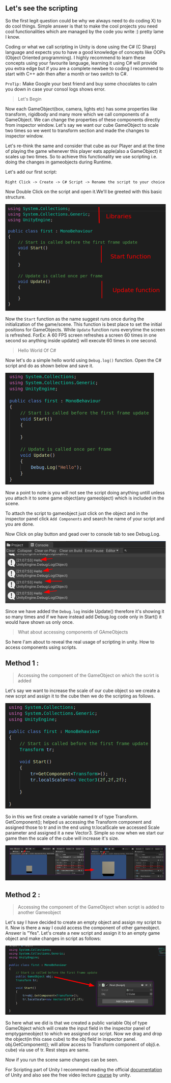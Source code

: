 ## Let's see the scripting 

So the first legit question could be why we always need to do coding X) to do cool things. Simple answer is that to make the cool projects you need cool functionalities which are managed by the code you write :) pretty lame I know.

Coding or what we call scripting in Unity is done using the C# (C Sharp) language and expects you to have a good knowledge of concepts like OOPs (Object Oriented programming). I highly recommend to learn these concepts using your favourite language, learning it using C# will provide you extra edge but if you are a complete newbee to coding I recommend to start with C++ adn then after a month or two switch to C#.

`ProTip:` Make Google your best friend and buy some chocolates to calm you down in case your consol logs shows error.

> Let's Begin

Now each GameObject(box, camera, lights etc) has some properties like transform, rigidbody and many more which we call components of a GameObject. We can change the properties of these components directly from inspector window. Let's say we want our cube GameObject to scale two times so we went to transform section and made the changes to inspector window. 

Let's re-think the same and consider that cube as our Player and at the time of playing the game whenever this player eats apple(also a GameObject) it scales up two times. So to achieve this functionality we use scripting i.e. doing the changes in gameobjects during Runtime.

Let's add our first script:

`Right Click -> Create -> C# Script -> Rename the script to your choice`

Now Double Click on the script and open it.We'll be greeted with this basic structure.

![Insert](img/fir.png)

Now the `Start` function as the name suggest runs once during the initialization of the game/scene. This function is best place to set the initial positions for GameObjects. While `Update` function runs everytime the screen is refreshed. ForEx: A 60 FPS screen refreshes a screen 60 times in one second so anything inside update() will execute 60 times in one second.

> Hello World Of C#

Now let's do a simple hello world using `Debug.log()` function. Open the C# script and do as shown below and save it.

![Insert](img/code1.png)

Now a point to note is you will not see the script doing anything untill unless you attach it to some game object(any gameobject) which is included in the scene.

To attach the script to gameobject just click on the object and in the inspector panel click `Add Components` and search he name of your script and you are done.

Now Click on play button and gead over to console tab to see Debug.Log.

![Insert](img/log.png)

Since we have added the `Debug.log` inside Update() therefore it's showing it so many times and if we have instead add Debug.log code only in Start() it would have shown us only once.

> What about accessing components of GAmeObjects

So here I'am about to reveal the real usage of scripting in unity. How to access components using scripts.

## Method 1 : 

> Accessing the component of the GameObject on which the scrirt is added

Let's say we want to increase the scale of our cube object so we create a new scrpt and assign it to the cube then we do the scripting as follows.

![Insert](img/type1.png)

So in this we first create a variable named tr of type Transform. GetComponent<Transform>(); helped us accessing the Transform component and assigned those to tr and in the end using tr.localScale we accessed Scale parameter and assigned it a new Vector3. Simple so now when we start our game then the scale of the cube will increase it's size.

![Insert](img/output1.png)

## Method 2 :

> Accessing the component of the GameObject when script is added to another Gameobject

Let's say I have decided to create an empty object and assign my script to it. Now is there a way I could access the component of other gameobject. Answer is "Yes". Let's create a new script and assign it to an empty game object and make changes in script as follows:

![Insert](img/type2.png)

So here what we did is that we created a public variable Obj of type GameObject which will create the input field in the inspector panel of emptygameobject to which we assigned our script. Now we drag and drop the object(in this case cube) to the obj field in inspector panel. obj.GetComponent<Transform>(); will allow access to Transform component of obj(i.e. cube) via use of tr. Rest steps are same.

Now if you run the scene same changes can be seen.

For Scripting part of Unity I recommend reading the official [documentation](https://docs.unity3d.com/2019.3/Documentation/Manual/ScriptingSection.html) of Unity and also see the free video lecture [course](unity3d.com/learn) by unity.




